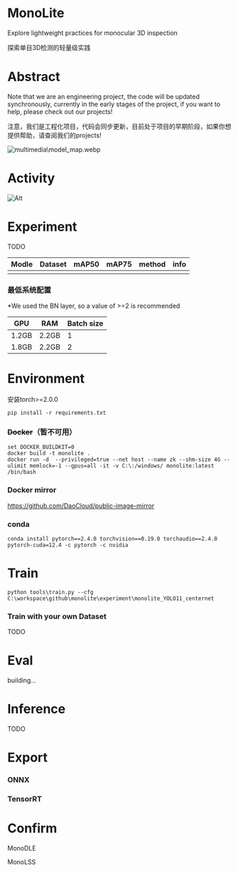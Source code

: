 # MonoLite

Explore lightweight practices for monocular 3D inspection

探索单目3D检测的轻量级实践

# Abstract

Note that we are an engineering project, the code will be updated synchronously, currently in the early stages of the project, if you want to help, please check out our projects!

注意，我们是工程化项目，代码会同步更新，目前处于项目的早期阶段，如果你想提供帮助，请查阅我们的projects!

![multimedia\model_map.webp](https://raw.githubusercontent.com/Puiching-Memory/monolite/refs/heads/main/multimedia/model_map.webp "model_map")

# Activity

![Alt](https://repobeats.axiom.co/api/embed/ec6e11b1a493733d51588ad5d740376b07651132.svg "Repobeats analytics image")

# Experiment

TODO

| Modle | Dataset | mAP50 | mAP75 | method | info |
| ----- | ------- | ----- | ----- | ------ | ---- |
|       |         |       |       |        |      |

### 最低系统配置

*We used the BN layer, so a value of >=2 is recommended

| GPU   | RAM   | Batch size |
| ----- | ----- | ---------- |
| 1.2GB | 2.2GB | 1          |
| 1.8GB | 2.2GB | 2          |

# Environment

安装torch>=2.0.0

```
pip install -r requirements.txt
```

### ~~Docker~~（暂不可用）

```console
set DOCKER_BUILDKIT=0
docker build -t monolite .
docker run -d  --privileged=true --net host --name zk --shm-size 4G --ulimit memlock=-1 --gpus=all -it -v C:\:/windows/ monolite:latest /bin/bash
```

### Docker mirror

https://github.com/DaoCloud/public-image-mirror

### conda

```
conda install pytorch==2.4.0 torchvision==0.19.0 torchaudio==2.4.0 pytorch-cuda=12.4 -c pytorch -c nvidia
```

# Train

```
python tools\train.py --cfg C:\workspace\github\monolite\experiment\monolite_YOLO11_centernet
```

### Train with your own Dataset

TODO

# Eval

building...

# Inference

TODO

# Export

### ONNX

### TensorRT

# Confirm

MonoDLE

MonoLSS
